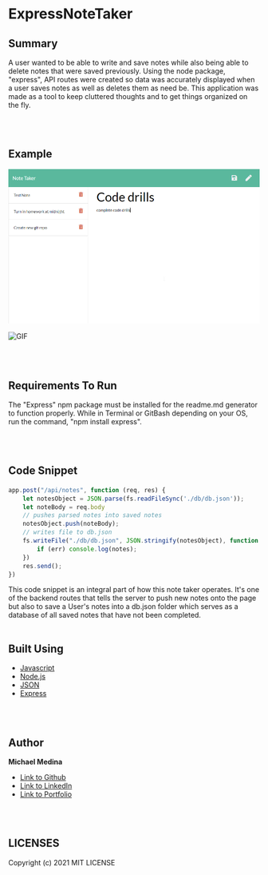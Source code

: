 # ExpressNoteTaker

## Summary
A user wanted to be able to write and save notes while also being able to delete notes that were saved previously. Using the node package, "express", API routes were created so data was accurately displayed when a user saves notes as well as deletes them as need be. This application was made as a tool to keep cluttered thoughts and to get things organized on the fly. 

<br>
<br>

## Example 

![Screenshot](public/assets/images/screenshot.png)


![GIF](Assets/images/demo.gif)

<br>
<br>


## Requirements To Run
The "Express" npm package must be installed for the readme.md generator to function properly.
While in Terminal or GitBash depending on your OS, run the command, "npm install express".

<br>
<br>

## Code Snippet
```javascript
app.post("/api/notes", function (req, res) {
    let notesObject = JSON.parse(fs.readFileSync('./db/db.json'));
    let noteBody = req.body
    // pushes parsed notes into saved notes
    notesObject.push(noteBody);
    // writes file to db.json
    fs.writeFile("./db/db.json", JSON.stringify(notesObject), function (err) {
        if (err) console.log(notes);
    })
    res.send();
})
```
This code snippet is an integral part of how this note taker operates. It's one of the backend routes that tells the server to push new notes onto the page but also to save a User's notes into a db.json folder which serves as a database of all saved notes that have not been completed.
<br>
<br>

## Built Using

* [Javascript](https://developer.mozilla.org/en-US/docs/Web/JavaScript)
* [Node.js](https://nodejs.org/en/)
* [JSON](https://www.json.org/json-en.html)
* [Express](https://expressjs.com/)


<br>
<br>

## Author

**Michael Medina** 
- [Link to Github](https://github.com/michaelanthonyyy)
- [Link to LinkedIn](https://www.linkedin.com/in/michael-medina-22aa70200?lipi=urn%3Ali%3Apage%3Ad_flagship3_profile_view_base_contact_details%3B311BosSLTMS4JkhAfkX61A%3D%3D)
- [Link to Portfolio](https://michaelanthonyyy.github.io/portfolio2021/)

<br>
<br>

## LICENSES

Copyright (c) 2021 MIT LICENSE